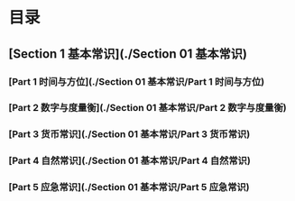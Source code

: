# 目录

## [Section 1 基本常识](./Section 01 基本常识)

### [Part 1 时间与方位](./Section 01 基本常识/Part 1 时间与方位)

### [Part 2 数字与度量衡](./Section 01 基本常识/Part 2 数字与度量衡)

### [Part 3 货币常识](./Section 01 基本常识/Part 3 货币常识)

### [Part 4 自然常识](./Section 01 基本常识/Part 4 自然常识)

### [Part 5 应急常识](./Section 01 基本常识/Part 5 应急常识)